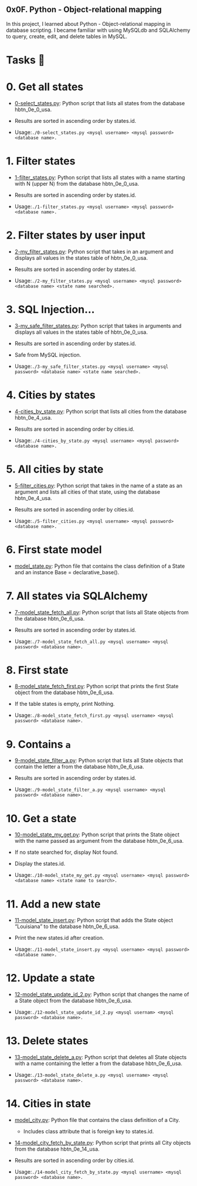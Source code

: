 ## 0x0F. Python - Object-relational mapping

In this project, I learned about Python - Object-relational mapping in database scripting. I became familiar with using MySQLdb and SQLAlchemy to query, create, edit, and delete tables in MySQL.

# Tasks 📃

# 0. Get all states

+ <u>[0-select_states.py](https://github.com)</u>: Python script that lists all states from the database hbtn_0e_0_usa.

+ Results are sorted in ascending order by states.id.

+ Usage:`./0-select_states.py <mysql username> <mysql password> <database name>.`

# 1. Filter states

+ <u>[1-filter_states.py](https://github.com)</u>: Python script that lists all states with a name starting with N (upper N) from the database hbtn_0e_0_usa.

+ Results are sorted in ascending order by states.id.

+ Usage:`./1-filter_states.py <mysql username> <mysql password> <database name>.`

# 2. Filter states by user input

+ <u>[2-my_filter_states.py](https://github.com)</u>: Python script that takes in an argument and displays all values in the states table of hbtn_0e_0_usa.

+ Results are sorted in ascending order by states.id.

+ Usage:`./2-my_filter_states.py <mysql username> <mysql password> <database name> <state name searched>.`

# 3. SQL Injection...

+ <u>[3-my_safe_filter_states.py](https://github.com)</u>: Python script that takes in arguments and displays all values in the states table of hbtn_0e_0_usa.

+ Results are sorted in ascending order by states.id.

+ Safe from MySQL injection.

+ Usage:`./3-my_safe_filter_states.py <mysql username> <mysql password> <database name> <state name searched>.`

# 4. Cities by states

+ <u>[4-cities_by_state.py](https://github.com)</u>: Python script that lists all cities from the database hbtn_0e_4_usa.

+ Results are sorted in ascending order by cities.id.

+ Usage:`./4-cities_by_state.py <mysql username> <mysql password> <database name>.`

# 5. All cities by state

+ <u>[5-filter_cities.py](https://github.com)</u>: Python script that takes in the name of a state as an argument and lists all cities of that state, using the database hbtn_0e_4_usa.

+ Results are sorted in ascending order by cities.id.

+ Usage:`./5-filter_cities.py <mysql username> <mysql password> <database name>.`

# 6. First state model

+ <u>[model_state.py](https://github.com)</u>: Python file that contains the class definition of a State and an instance Base = declarative_base().

# 7. All states via SQLAlchemy

+ <u>[7-model_state_fetch_all.py](https://github.com)</u>: Python script that lists all State objects from the database hbtn_0e_6_usa.

+ Results are sorted in ascending order by states.id.

+ Usage:`./7-model_state_fetch_all.py <mysql username> <mysql password> <database name>.`

# 8. First state

+ <u>[8-model_state_fetch_first.py](https://github.com)</u>: Python script that prints the first State object from the database hbtn_0e_6_usa.

+ If the table states is empty, print Nothing.

+ Usage:`./8-model_state_fetch_first.py <mysql username> <mysql password> <database name>.`

# 9. Contains `a`

+ <u>[9-model_state_filter_a.py](https://github.com)</u>: Python script that lists all State objects that contain the letter a from the database hbtn_0e_6_usa.

+ Results are sorted in ascending order by states.id.

+ Usage:`./9-model_state_filter_a.py <mysql username> <mysql password> <database name>.`

# 10. Get a state

+ <u>[10-model_state_my_get.py](https://github.com)</u>: Python script that prints the State object with the name passed as argument from the database hbtn_0e_6_usa.

+ If no state searched for, display Not found.

+ Display the states.id.

+ Usage:`./10-model_state_my_get.py <mysql username> <mysql password> <database name> <state name to search>.`

# 11. Add a new state

+ <u>[11-model_state_insert.py](https://github.com)</u>: Python script that adds the State object “Louisiana” to the database hbtn_0e_6_usa.

+ Print the new states.id after creation.

+ Usage:`./11-model_state_insert.py <mysql username> <mysql password> <database name>.`

# 12. Update a state

+ <u>[12-model_state_update_id_2.py](https://github.com)</u>: Python script that changes the name of a State object from the database hbtn_0e_6_usa.

+ Usage:`./12-model_state_update_id_2.py <mysql usernam> <mysql password> <database name>.`

# 13. Delete states

+ <u>[13-model_state_delete_a.py](https://github.com)</u>: Python script that deletes all State objects with a name containing the letter a from the database hbtn_0e_6_usa.

+ Usage:`./13-model_state_delete_a.py <mysql username> <mysql password> <database name>.`

# 14. Cities in state


+ <u>[model_city.py](https://github.com)</u>: Python file that contains the class definition of a City.

  + Includes class attribute that is foreign key to states.id.


+ <u>[14-model_city_fetch_by_state.py](https://github.com)</u>: Python script that prints all City objects from the database hbtn_0e_14_usa.

* Results are sorted in ascending order by cities.id.

* Usage:`./14-model_city_fetch_by_state.py <mysql username> <mysql password> <database name>.`
